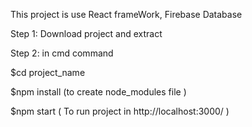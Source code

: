 This project is use React frameWork, Firebase Database

Step 1: Download project and extract

Step 2: in cmd command

$cd project_name

$npm install (to create node_modules file )

$npm start ( To run project in http://localhost:3000/ )
